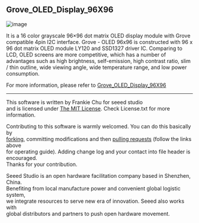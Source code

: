 Grove_OLED_Display_96X96
-------------------------------------------------------------
![image](http://www.seeedstudio.com/wiki/images/9/90/Oled1281281.jpg)

It is a 16 color grayscale 96×96 dot matrix OLED display module with Grove compatible 4pin I2C interface. Grove - OLED 96x96 is constructed with 96 x 96 dot matrix OLED module LY120 and SSD1327 driver IC. Comparing to LCD, OLED screens are more competitive, which has a number of advantages such as high brightness, self-emission, high contrast ratio, slim / thin outline, wide viewing angle, wide temperature range, and low power consumption.

For more information, please refer to [Grove_OLED_Display_96X96][1]

----
This software is written by Frankie Chu for seeed studio<br>
and is licensed under [The MIT License](http://opensource.org/licenses/mit-license.php). Check License.txt for more information.<br>

Contributing to this software is warmly welcomed. You can do this basically by<br>
[forking](https://help.github.com/articles/fork-a-repo), committing modifications and then [pulling requests](https://help.github.com/articles/using-pull-requests) (follow the links above<br>
for operating guide). Adding change log and your contact into file header is encouraged.<br>
Thanks for your contribution.

Seeed Studio is an open hardware facilitation company based in Shenzhen, China. <br>
Benefiting from local manufacture power and convenient global logistic system, <br>
we integrate resources to serve new era of innovation. Seeed also works with <br>
global distributors and partners to push open hardware movement.<br>


[1]:http://www.seeedstudio.com/wiki/Grove_-_OLED_Display_1.12%22




